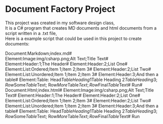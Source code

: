 # Document Factory Project
This project was created in my software design class,
\
It is a C# program that creates MD documents and html documents from a script written in a .txt file,
\
Here is a example script that could be used in this project to create documents:


Document:Markdown;index.md# \
Element:Image:img/csharp.png;Alt Text;Title Text# \
Element:Header:1;The Header#
Element:Header:2;List One#
Element:List:Ordered;Item 1;Item 2;Item 3#
Element:Header:2;List Two#
Element:List:Unordered;Item 1;Item 2;Item 3#
Element:Header:3;And then a table#
Element:Table:
Head$Table Heading 1$Table Heading 2$Table Heading 3;
Row$Some$Table$Text;
Row$More$Table$Text;
Row$Final$Table$Text#
Run#
Document:Html;index.html#
Element:Image:img/csharp.png;Alt Text;Title Text#
Element:Header:1;The Header#
Element:Header:2;List One#
Element:List:Ordered;Item 1;Item 2;Item 3#
Element:Header:2;List Two#
Element:List:Unordered;Item 1;Item 2;Item 3#
Element:Header:3;And then a table#
Element:Table:
Head$Table Heading 1$Table Heading 2$Table Heading 3;
Row$Some$Table$Text;
Row$More$Table$Text;
Row$Final$Table$Text#
Run
